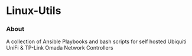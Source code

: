 # Linux-Utils

### About ###
A collection of Ansible Playbooks and bash scripts for self hosted Ubiquiti UniFi & TP-Link Omada Network Controllers
